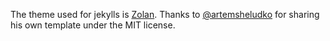 The theme used for jekylls is [Zolan](https://github.com/artemsheludko/zolan).  Thanks to [@artemsheludko](https://github.com/artemsheludko) for sharing his own template under the MIT license.

